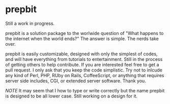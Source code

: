 # prepbit

Still a work in progress. 

prepbit is a solution package to the worlwide question of "What happens to the internet when the world ends?" The answer is simple. The nerds take over. 

prepbit is easily customizable, designed with only the simplest of codes, and will have everything from tutorials to entertainment. Still in the process of getting others to help contribute. If you are interested feel free to get a pull request. I only ask that you keep the code simplistic. Try not to inlcude any kind of Perl, PHP, RUby on Rails, CoffeeScript, or anything that requires server side includes, CGI, or extended server software. Thank you. 

*NOTE* It may seem that I how to type or write correctly but the name prepbit is designed to be all lower case. Still working on a design for it. 
